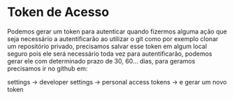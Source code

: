 # Token de Acesso

Podemos gerar um token para autenticar quando fizermos alguma ação que seja necessário a autentificarão ao utilizar o git como por exemplo clonar um repositório privado, precisamos salvar esse token em algum local seguro pois ele será necessário toda vez para autentificarão, podemos gerar ele com determinado prazo de 30, 60... dias, para geramos precisamos ir no github em:

settings → developer settings → personal access tokens → e gerar um novo token